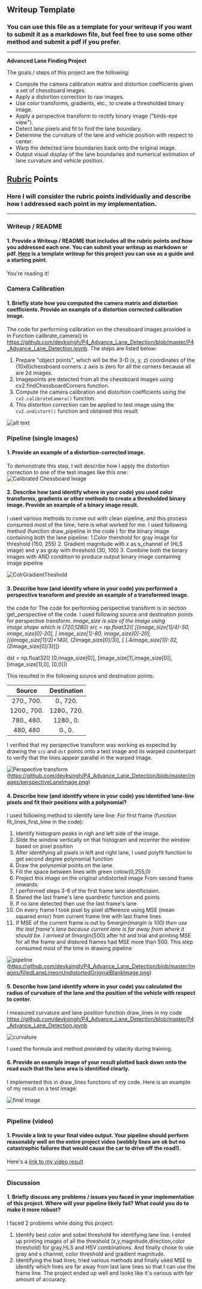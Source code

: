 ## Writeup Template

### You can use this file as a template for your writeup if you want to submit it as a markdown file, but feel free to use some other method and submit a pdf if you prefer.

---

**Advanced Lane Finding Project**

The goals / steps of this project are the following:

* Compute the camera calibration matrix and distortion coefficients given a set of chessboard images.
* Apply a distortion correction to raw images.
* Use color transforms, gradients, etc., to create a thresholded binary image.
* Apply a perspective transform to rectify binary image ("birds-eye view").
* Detect lane pixels and fit to find the lane boundary.
* Determine the curvature of the lane and vehicle position with respect to center.
* Warp the detected lane boundaries back onto the original image.
* Output visual display of the lane boundaries and numerical estimation of lane curvature and vehicle position.

[//]: # (Image References)

[image1]: ./examples/undistort_output.png "Undistorted"
[image2]: ./test_images/test1.jpg "Road Transformed"
[image3]: ./examples/binary_combo_example.jpg "Binary Example"
[image4]: ./examples/warped_straight_lines.jpg "Warp Example"
[image5]: ./examples/color_fit_lines.jpg "Fit Visual"
[image6]: ./examples/example_output.jpg "Output"
[video1]: ./project_video.mp4 "Video"

## [Rubric](https://review.udacity.com/#!/rubrics/571/view) Points

### Here I will consider the rubric points individually and describe how I addressed each point in my implementation.  

---

### Writeup / README

#### 1. Provide a Writeup / README that includes all the rubric points and how you addressed each one.  You can submit your writeup as markdown or pdf.  [Here](https://github.com/udacity/CarND-Advanced-Lane-Lines/blob/master/writeup_template.md) is a template writeup for this project you can use as a guide and a starting point.  

You're reading it!

### Camera Calibration

#### 1. Briefly state how you computed the camera matrix and distortion coefficients. Provide an example of a distortion corrected calibration image.

The code for performing calibration on the chessboard images provided is in Function calibrate_camera() in https://github.com/devksingh/P4_Advance_Lane_Detection/blob/master/P4_Advance_Lane_Detection.ipynb.
The steps are listed below:
1. Prepare "object points", which will be the 3-D (x, y, z) coordinates of the (10x6)chessboard corners. z axis is zero for all the corners because all are 2d images.  
2. Imagepoints are detected from all the chessboard images using cv2.findChessboardCorners function.
3. Compute the camera calibration and distortion coefficients using the `cv2.calibrateCamera()` function.  
4. This distortion correction can be applied to test image using the `cv2.undistort()` function and obtained this result: 

![alt text](https://github.com/devksingh/P4_Advance_Lane_Detection/blob/master/images/calibratedChessboard.png)

### Pipeline (single images)

#### 1. Provide an example of a distortion-corrected image.

To demonstrate this step, I will describe how I apply the distortion correction to one of the test images like this one:
![Calibrated Chessboard Image][image2]

#### 2. Describe how (and identify where in your code) you used color transforms, gradients or other methods to create a thresholded binary image.  Provide an example of a binary image result.
I used various methods to come out with clean pipeline, and this process consumed most of the time, here is what worked for me.
I used following method (function draw_pipeline in the code ) for the binary image containing both the lane pipeline:
1.Color thershold for gray image for threshold (150, 255)
2. Gradient magnitude with x as s_channel of (HLS image) and y as gray with threshold (30, 100)
3. Combine both the binary images with AND condition to produce output binary image containing image pipeline


![ColrGradientTheshold](https://github.com/devksingh/P4_Advance_Lane_Detection/blob/master/images/color_gradient_theshold.png)

#### 3. Describe how (and identify where in your code) you performed a perspective transform and provide an example of a transformed image.

the code for 
The code for performing perspective transform is in section get_perspective of the code. I used following source and destination points for perspective transform.
*image_size is size of the image using image.shape which is (720,1280)
src = np.float32([
    [(image_size[1]/4)-50,   image_size[0]-20],
    [ image_size[1]-80,   image_size[0]-20],
    [((image_size[1]/2)+140),   (2*image_size[0]/3)],
    [  (.4*image_size[1])-32,   (2*image_size[0]/3)]])

dst = np.float32([
    [0,image_size[0]],
    [image_size[1],image_size[0]],
    [image_size[1],0],
    [0,0]])



This resulted in the following source and destination points:

| Source        | Destination   | 
|:-------------:|:-------------:| 
| 270., 700.  | 0., 720.        | 
| 1200., 700. | 1280., 720.      |
| 780., 480.  | 1280., 0.      |
| 480, 480    | 0., 0.        |

I verified that my perspective transform was working as expected by drawing the `src` and `dst` points onto a test image and its warped counterpart to verify that the lines appear parallel in the warped image.

![Perspective transform](https://github.com/devksingh/P4_Advance_Lane_Detection/blob/master/images/perspectiveLaneImg.png)
(https://github.com/devksingh/P4_Advance_Lane_Detection/blob/master/images/perspectiveLaneImage.png)

#### 4. Describe how (and identify where in your code) you identified lane-line pixels and fit their positions with a polynomial?

I used following method to identify lane line:
For first frame (function fit_lines_first_time in the code):
1. Identify histogram peaks in righ and left side of the image.
2. Slide the window vertically on that histogram and recenter the window based on pixel position
3. After identifying all pixels in left and right lane, I used polyfit function to get second degree polynomial function
4. Draw the polynomial points on the lane
5. Fill the space between lines with green colow(0,255,0)
6. Project this image on the original undistorted image
From second frame onwards:
1. I performed steps 3-6 of the first frame lane identifictaion.
2. Stored the last frame's lane quardretic function and points
3. If no lane detected then use the last frame's lane
4. On every frame I took pixel by pixel difference using MSE (mean squared error) from current frame line with last frame lines
5. If MSE of the current frame is out by 5*margin(margin is 100) then use the last frame's lane because current lane is far away from where it should be. I arrived at 5*margin(500) after hit and trial and printing MSE for all the frame and distored frames had MSE more than 500. This step consumed most of the time in drawing pipeline

![pipeline](https://github.com/devksingh/P4_Advance_Lane_Detection/blob/master/images/filledLaneLineonPerspectiveBlankImage.png)
(https://github.com/devksingh/P4_Advance_Lane_Detection/blob/master/images/filledLaneLineonUndistortedOriginalBlankImage.png)

#### 5. Describe how (and identify where in your code) you calculated the radius of curvature of the lane and the position of the vehicle with respect to center.

I measured curvature and lane position function draw_lines in my code https://github.com/devksingh/P4_Advance_Lane_Detection/blob/master/P4_Advance_Lane_Detection.ipynb

![curvature](https://github.com/devksingh/P4_Advance_Lane_Detection/blob/master/images/curvature_code.png)

I used the formula and method provided by udacity during training.

#### 6. Provide an example image of your result plotted back down onto the road such that the lane area is identified clearly.

I implemented this in draw_lines functions of my code.  Here is an example of my result on a test image:

![final Image](https://github.com/devksingh/P4_Advance_Lane_Detection/blob/master/images/final_Image.png)

---

### Pipeline (video)

#### 1. Provide a link to your final video output.  Your pipeline should perform reasonably well on the entire project video (wobbly lines are ok but no catastrophic failures that would cause the car to drive off the road!).

Here's a [link to my video result](https://github.com/devksingh/P4_Advance_Lane_Detection/blob/master/challenge_video_output_diag_final.mp4)

---

### Discussion

#### 1. Briefly discuss any problems / issues you faced in your implementation of this project.  Where will your pipeline likely fail?  What could you do to make it more robust?

I faced 2 problems while doing this project:
1. Identify best color and sobel threshold for identifying lane line. I ended up printing images of all the threshold (x,y,magnitude,direction,color threshold) for gray,HLS and HSV combinations. And finally chose to use gray and s channel, color threshold and gradient magnitude.
2. Identifying the bad lines, tried various methods and finally used MSE to identify which lines are far away from last lane lines so that I can use the frame line.
The project ended up well and looks like it's various with fair amount of accuracy.

